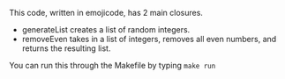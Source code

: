 This code, written in emojicode, has 2 main closures. 
- generateList creates a list of random integers.
- removeEven takes in a list of integers, removes all even numbers, and returns the resulting list.

You can run this through the Makefile by typing ```make run```
